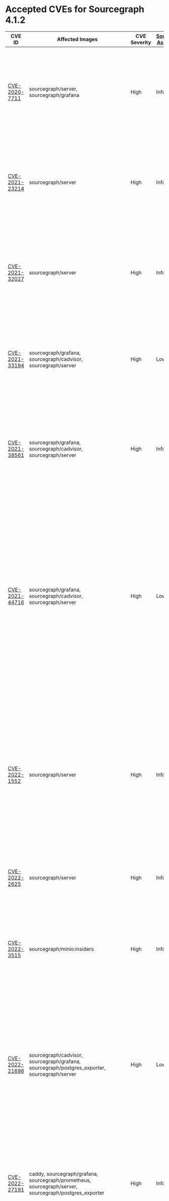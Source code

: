 # Accepted CVEs for Sourcegraph 4.1.2

| CVE ID                                                                      | Affected Images                                                                                                                                                                                                                                                                                                                                                                                                                                                                                                                | CVE Severity | [Sourcegraph Assessment](../../../engineering/dev/policies/vulnerability-management-policy.md#severity-levels) | Details                                                                                                                                                                                                                                                                                                                                                                                                  |
| --------------------------------------------------------------------------- | ------------------------------------------------------------------------------------------------------------------------------------------------------------------------------------------------------------------------------------------------------------------------------------------------------------------------------------------------------------------------------------------------------------------------------------------------------------------------------------------------------------------------------ | ------------ | -------------------------------------------------------------------------------------------------------------- | -------------------------------------------------------------------------------------------------------------------------------------------------------------------------------------------------------------------------------------------------------------------------------------------------------------------------------------------------------------------------------------------------------- |
| [CVE-2020-7711](https://github.com/advisories/GHSA-mqqv-chpx-vq25)          | sourcegraph/server, sourcegraph/grafana                                                                                                                                                                                                                                                                                                                                                                                                                                                                                        | High         | Info                                                                                                           | This report is a false positive reported by some scanners – the version of the library used by Sourcegraph and its dependencies is not affected by this issue.                                                                                                                                                                                                                                           |
| [CVE-2021-23214](https://github.com/advisories/GHSA-467w-rrqc-395f)         | sourcegraph/server                                                                                                                                                                                                                                                                                                                                                                                                                                                                                                             | High         | Info                                                                                                           | Some vulnerability scanners fingerprint this image as containing PostgreSQL 12.9, while the image actually contains 12.10. This finding is a false positive.                                                                                                                                                                                                                                             |
| [CVE-2021-32027](https://github.com/advisories/GHSA-8rj6-p58w-wpr2)         | sourcegraph/server                                                                                                                                                                                                                                                                                                                                                                                                                                                                                                             | High         | Info                                                                                                           | Some vulnerability scanners fingerprint this image as containing PostgreSQL 12.7, while the image actually contains 12.10. This finding is a false positive.                                                                                                                                                                                                                                             |
| [CVE-2021-33194](https://nvd.nist.gov/vuln/detail/CVE-2021-33194)           | sourcegraph/grafana, sourcegraph/cadvisor, sourcegraph/server                                                                                                                                                                                                                                                                                                                                                                                                                                                                  | High         | Low                                                                                                            | The CVE affects HTML parsers, specifically the `ParseFragment` function. The affected dependencies don't [use the function](https://sourcegraph.com/search?q=context:global+repo:google/cadvisor%7Cgrafana/grafana%24+ParseFragment&patternType=lucky) nor [import the library](https://sourcegraph.com/search?q=context:global+repo:google/cadvisor%7Cgrafana/grafana%24+x/net/html&patternType=lucky). |
| [CVE-2021-38561](https://access.redhat.com/security/cve/CVE-2021-38561)     | sourcegraph/grafana, sourcegraph/cadvisor, sourcegraph/server                                                                                                                                                                                                                                                                                                                                                                                                                                                                  | High         | Info                                                                                                           | The CVE affects application parsing language tag using the affected library. [Neither of the Sourcegraph dependencies use `x/text` to parse arbitrary language tags](https://sourcegraph.com/search?q=context:global+repo:google/cadvisor%7Cgrafana/grafana%24+x/text&patternType=literal).                                                                                                              |
| [CVE-2021-44716](https://nvd.nist.gov/vuln/detail/CVE-2021-44716)           | sourcegraph/grafana, sourcegraph/cadvisor, sourcegraph/server                                                                                                                                                                                                                                                                                                                                                                                                                                                                  | High         | Low                                                                                                            | In certain conditions, the monitoring functionality packaged with Sourcegraph (Grafana and cAdvisor) could be rendered temporarily inoperable via specially crafted HTTP/2 requests. Exploiting this vulnerability requires administrator-level access, and does not affect the core Sourcegraph functionality. Sourcegraph does not consider this issue a viable security threat to the product.        |
| [CVE-2022-1552](https://www.postgresql.org/support/security/CVE-2022-1552/) | sourcegraph/server                                                                                                                                                                                                                                                                                                                                                                                                                                                                                                             | High         | Info                                                                                                           | The vulnerability affects Postgres servers with multiple users where one user can bypass authorization controls and execute commands under a superuser identity. Sourcegraph runs Postgres with only the sg user, making the application not affected by this vulnerability.                                                                                                                             |
| [CVE-2022-2625](https://nvd.nist.gov/vuln/detail/CVE-2022-2625)             | sourcegraph/server                                                                                                                                                                                                                                                                                                                                                                                                                                                                                                             | High         | Info                                                                                                           | Sourcegraph's default permissions model means it is not vulnerable to this issue.                                                                                                                                                                                                                                                                                                                        |
| [CVE-2022-3515](https://access.redhat.com/security/cve/CVE-2022-3515)       | sourcegraph/minio:insiders                                                                                                                                                                                                                                                                                                                                                                                                                                                                                                     | High         | Info                                                                                                           | The affected package libksba as a dependency of GnuPG for parsing ASN.1 structures. Sourcegraph is not affected by this vulnerability as GnuPG is not invoked with untrusted inputs.                                                                                                                                                                                                                     |
| [CVE-2022-21698](https://nvd.nist.gov/vuln/detail/CVE-2022-21698)           | sourcegraph/cadvisor, sourcegraph/grafana, sourcegraph/postgres_exporter, sourcegraph/server                                                                                                                                                                                                                                                                                                                                                                                                                                   | High         | Low                                                                                                            | The vulnerability affects several third party images shipped with Sourcegraph. However, it doesn't affect Sourcegraph services dirtectly and the third party services are not exposed via HTTP. Sourcegraph is not vulnerable to this vulnerability.                                                                                                                                                     |
| [CVE-2022-27191](https://nvd.nist.gov/vuln/detail/CVE-2022-27191)           | caddy, sourcegraph/grafana, sourcegraph/prometheus, sourcegraph/server, sourcegraph/postgres_exporter                                                                                                                                                                                                                                                                                                                                                                                                                          | High         | Info                                                                                                           | This vulnerability impacts SSH servers using the affected dependency. None of the affected images have ssh servers, much less using the dependency. Sourcegraph is not affected by this issue.                                                                                                                                                                                                           |
| [CVE-2022-27664](https://github.com/advisories/GHSA-69cg-p879-7622)         | sourcegraph/cadvisor, sourcegraph/prometheus, sourcegraph/grafana, sourcegraph/jaeger-all-in-one, sourcegraph/minio, sourcegraph/indexed-searcher, sourcegraph/server, caddy, sourcegraph/jaeger-agent, sourcegraph/search-indexer, sourcegraph/postgres_exporter                                                                                                                                                                                                                                                              | High         | Low                                                                                                            | This is a denial of service vulnerability that could affect the availability of Sourcegraph services in specific situations. As Sourcegraph is run as an internal service, our assessment of the severity of this issue is Low.                                                                                                                                                                          |
| [CVE-2022-37315](https://nvd.nist.gov/vuln/detail/CVE-2022-37315)           | sourcegraph/frontend, sourcegraph/gitserver, sourcegraph/migrator, sourcegraph/precise-code-intel-worker, sourcegraph/repo-updater, sourcegraph/searcher, sourcegraph/server, sourcegraph/sg, sourcegraph/symbols, sourcegraph/worker                                                                                                                                                                                                                                                                                          | High         | Info                                                                                                           | This issue does not affect our GraphQL API. Users are only allowed to fully control GraphQL requests through the API console, which [properly sanitizes the queries](https://sourcegraph.sourcegraph.com/github.com/sourcegraph/sourcegraph/-/blob/cmd/frontend/graphqlbackend/rate_limit.go?L54:34).                                                                                                    |
| [CVE-2022-40674](https://github.com/advisories/GHSA-2vq2-xc55-3j5m)         | sourcegraph/cadvisor, sourcegraph/search-indexer                                                                                                                                                                                                                                                                                                                                                                                                                                                                               | High         | Info                                                                                                           | This vulnerability affects a dependency of cAdvisor. cAdvisor itself does not use the vulnerable functionality, and is therefore not affected by the issue. It also affects our search-indexer image but Zoekt does not parse XML thus not being vulnerable to the issue.                                                                                                                                |
| [CVE-2021-43565](https://github.com/advisories/GHSA-gwc9-m7rh-j2ww)         | sourcegraph/server, sourcegraph/prometheus, sourcegraph/grafana, sourcegraph/postgres_exporter                                                                                                                                                                                                                                                                                                                                                                                                                                 | High         | Info                                                                                                           | This vulnerability is reported in dependencies included by Sourcegraph. Sourcegraph itself doesn't use the vulnerable functionality, and is therefore not affected by the issue.                                                                                                                                                                                                                         |
| [CVE-2022-32149](https://access.redhat.com/security/cve/CVE-2022-32149)     | sourcegraph/server:insiders ,sourcegraph/jaeger-all-in-one:insiders ,caddy:latest ,sourcegraph/indexed-searcher:insiders ,sourcegraph/cadvisor:insiders ,sourcegraph/grafana:insiders ,sourcegraph/minio:insiders ,sourcegraph/prometheus:insiders ,sourcegraph/search-indexer:insiders ,sourcegraph/jaeger-agent:insiders, sourcegraph/postgres_exporter                                                                                                                                                                      | High         | Low                                                                                                            | This affects `x/text` and is fixed in our frontend image. The other images this issue is present in, are not affected as there's no way for an actor to send arbitrary language headers.                                                                                                                                                                                                                 |
| [CVE-2022-40303](https://access.redhat.com/security/cve/CVE-2022-40303)     | sourcegraph/symbols:insiders ,sourcegraph/github-proxy:insiders ,sourcegraph/postgres_exporter:insiders ,sourcegraph/repo-updater:insiders ,sourcegraph/frontend:insiders ,sourcegraph/jaeger-all-in-one:insiders ,sourcegraph/server:insiders ,sourcegraph/syntax-highlighter:insiders ,sourcegraph/migrator:insiders ,sourcegraph/searcher:insiders ,sourcegraph/sg:insiders ,sourcegraph/precise-code-intel-worker:insiders ,sourcegraph/worker:insiders ,sourcegraph/jaeger-agent:insiders ,sourcegraph/gitserver:insiders | High         | Info                                                                                                           | This issue affects libxml2, which Sourcegraph does not use. It's a system dependency that is used by CLI tools that are not invoked by the application.                                                                                                                                                                                                                                                  |
| [CVE-2022-40304](https://access.redhat.com/security/cve/CVE-2022-40304)     | sourcegraph/symbols:insiders ,sourcegraph/github-proxy:insiders ,sourcegraph/postgres_exporter:insiders ,sourcegraph/repo-updater:insiders ,sourcegraph/frontend:insiders ,sourcegraph/jaeger-all-in-one:insiders ,sourcegraph/server:insiders ,sourcegraph/syntax-highlighter:insiders ,sourcegraph/migrator:insiders ,sourcegraph/searcher:insiders ,sourcegraph/sg:insiders ,sourcegraph/precise-code-intel-worker:insiders ,sourcegraph/worker:insiders ,sourcegraph/jaeger-agent:insiders ,sourcegraph/gitserver:insiders | High         | Info                                                                                                           | This issue affects libxml2, which Sourcegraph does not use. It's a system dependency that is used by CLI tools that are not invoked by the application.                                                                                                                                                                                                                                                  |
| [CVE-2022-43680](https://github.com/advisories/GHSA-4hjv-8mmr-jxwv)         | sourcegraph/search-indexer, sourcegraph/cadvisor                                                                                                                                                                                                                                                                                                                                                                                                                                                                               | High         | Info                                                                                                           | Neither Sourcegraph nor its bundled dependencies use the vulnerable functionality reported in this CVE.                                                                                                                                                                                                                                                                                                  |
